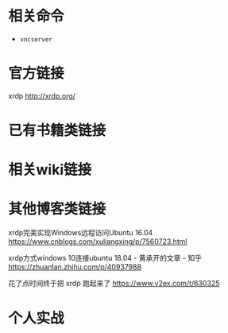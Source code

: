 
# 相关命令

- `vncserver`

# 官方链接

xrdp http://xrdp.org/

# 已有书籍类链接

# 相关wiki链接

# 其他博客类链接

xrdp完美实现Windows远程访问Ubuntu 16.04 https://www.cnblogs.com/xuliangxing/p/7560723.html

xrdp方式windows 10连接ubuntu 18.04 - 黄承开的文章 - 知乎 https://zhuanlan.zhihu.com/p/40937988

花了点时间终于把 xrdp 跑起来了 https://www.v2ex.com/t/630325

# 个人实战

